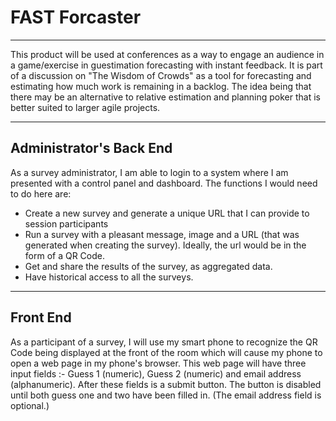 **FAST Forcaster**
=============================


----------


This product will be used at conferences as a way to engage an audience in a game/exercise in guestimation forecasting with instant feedback. It is part of a discussion on "The Wisdom of Crowds" as a tool for forecasting and estimating how much work is remaining in a backlog. The idea being that there may be an alternative to relative estimation and planning poker that is better suited to larger agile projects. 


----------




**Administrator's Back End**
----------------------------

As a survey administrator, I am able to login to a system where I am presented with a control panel and dashboard. The functions I would need to do here are:

- Create a new survey and generate a unique URL that I can provide to session participants 
- Run a survey with a pleasant message, image and a URL (that was generated when creating the survey). Ideally, the url would be in the form of a QR Code. 
- Get and share the results of the survey, as aggregated data. 
- Have historical access to all the surveys. 


----------


**Front End**
-------------

As a participant of a survey, I will use my smart phone to recognize the QR Code being displayed at the front of the room which will cause my phone to open a web page in my phone's browser. This web page will have three input fields :- Guess 1 (numeric), Guess 2 (numeric) and email address (alphanumeric). After these fields is a submit button. The button is disabled until both guess one and two have been filled in. (The email address field is optional.)
